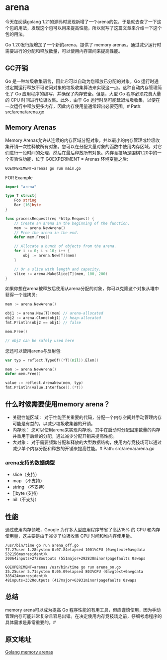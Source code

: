 # arena
今天在阅读golang 1.21的源码时发现新增了一个arena的包，于是就去查了一下这个包的用法，发现这个包可以用来提高性能，所以就写了这篇文章来介绍一下这个包的用法。

Go 1.20发行版增加了一个新的arena，提供了 memory arenas。通过减少运行时需要进行的分配和释放数量，可以使用内存空间来提高性能。

## GC开销
Go 是一种垃圾收集语言，因此它可以自动为您释放已分配的对象。Go 运行时通过定期运行释放不可访问对象的垃圾收集算法来实现这一点。这种自动内存管理简化了 Go 应用程序的编写，并确保了内存安全。但是，大型 Go 程序必须花费大量的 CPU 时间进行垃圾收集。此外，由于 Go 运行时尽可能延迟垃圾收集，以便在一次运行中释放更多内存，因此内存使用量通常超出必要范围。# Path: src/arena/arena.go

## Memory Arenas

Memory Arenas允许从连续的内存区域分配对象，并以最小的内存管理或垃圾收集开销一次性释放所有对象。您可以在分配大量对象的函数中使用内存区域，对它们进行一段时间的处理，然后在最后释放所有对象。内存竞技场是围棋1.20中的一个实验性功能，位于 GOEXPERIMENT = Arenas 环境变量之后:
```shell
GOEXPERIMENT=arenas go run main.go
```

FOR Example 
```go
import "arena"

type T struct{
	Foo string
	Bar [16]byte
}

func processRequest(req *http.Request) {
	// Create an arena in the beginning of the function.
	mem := arena.NewArena()
	// Free the arena in the end.
	defer mem.Free()

	// Allocate a bunch of objects from the arena.
	for i := 0; i < 10; i++ {
		obj := arena.New[T](mem)
	}

	// Or a slice with length and capacity.
	slice := arena.MakeSlice[T](mem, 100, 200)
}
```

如果你想在arena被释放后使用从arena分配的对象，你可以克隆这个对象从堆中获得一个浅拷贝:

```go
mem := arena.NewArena()

obj1 := arena.New[T](mem) // arena-allocated
obj2 := arena.Clone(obj1) // heap-allocated
fmt.Println(obj2 == obj1) // false

mem.Free()

// obj2 can be safely used here
```

您还可以使用arena与反射包:
```go
var typ = reflect.TypeOf((*T)(nil)).Elem()

mem := arena.NewArena()
defer mem.Free()

value := reflect.ArenaNew(mem, typ)
fmt.Println(value.Interface().(*T))
```

## 什么时候需要使用memory arena？
- 关键性能区域： 对于性能至关重要的代码，分配一个内存空间并手动管理内存可能是有益的，以减少垃圾收集器的开销。
- 内存池： 您可以使用arena来实现内存池，其中在启动时分配固定数量的内存并重用于后续的分配，通过减少分配开销来提高性能。
- 大对象： 对于需要频繁分配和释放的大型数据结构，使用内存竞技场可以通过减少单个内存分配和释放的开销来提高性能。# Path: src/arena/arena.go

### arena支持的数据类型
- slice（支持）
- map （不支持）
- string （不支持）
- []byte (支持)
- nil（不支持）

## 性能
通过使用内存领域，Google 为许多大型应用程序节省了高达15% 的 CPU 和内存使用量，这主要是由于减少了垃圾收集 CPU 时间和堆内存使用量。

```shell
/usr/bin/time go run arena_off.go
77.27user 1.28system 0:07.84elapsed 1001%CPU (0avgtext+0avgdata 532156maxresident)k
30064inputs+2728outputs (551major+292838minor)pagefaults 0swaps

GOEXPERIMENT=arenas /usr/bin/time go run arena_on.go
35.25user 5.71system 0:05.09elapsed 803%CPU (0avgtext+0avgdata 385424maxresident)k
48inputs+3320outputs (417major+63931minor)pagefaults 0swaps

```

## 总结

memory arena可以成为提高 Go 程序性能的有用工具，但应谨慎使用，因为手动管理内存可能非常复杂且容易出错。在决定使用内存竞技场之前，仔细考虑程序的具体需求是非常重要的。#

## 原文地址
[Golang memory arenas ](https://uptrace.dev/blog/golang-memory-arena.html#garbage-collection-overhead)
